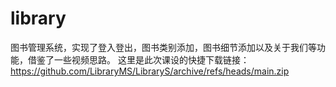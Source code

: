 # library
图书管理系统，实现了登入登出，图书类别添加，图书细节添加以及关于我们等功能，借鉴了一些视频思路。
这里是此次课设的快捷下载链接：https://github.com/LibraryMS/LibraryS/archive/refs/heads/main.zip
